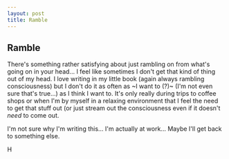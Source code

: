 ```yaml
---
layout: post
title: Ramble
---
```


## Ramble

There's something rather satisfying about just rambling on from what's going on in your head... I feel like sometimes I don't get that kind of thing out of my head. I love writing in my little book (again always rambling consciousness) but I don't do it as often as ~I want to (?)~ (I'm not even sure that's true...) as I think I want to. It's only really during trips to coffee shops or when I'm by myself in a relaxing environment that I feel the need to get that stuff out (or just stream out the consciousness even if it doesn't *need* to come out.  

I'm not sure why I'm writing this... I'm actually at work... Maybe I'll get back to something else.

H
